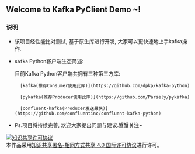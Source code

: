 ## Welcome to Kafka PyClient Demo ~!

### 说明

* 该项目经性能比对测试, 基于原生库进行开发, 大家可以更快速地上手kafka操作.
* `Kafka` Python客户端生态简述:

    目前Kafka Python客户端共拥有三种第三方库:
    
        [kafka(推荐Consumer使用此库)](https://github.com/dpkp/kafka-python) 
        
        [pykafka(推荐Producer使用此库)](https://github.com/Parsely/pykafka)
        
        [confluent-kafka(Producer发送最快)](https://github.com/confluentinc/confluent-kafka-python)
        
* Ps.项目将持续完善, 欢迎大家提出问题与建议.蟹蟹关注~



<a rel="license" href="http://creativecommons.org/licenses/by-sa/4.0/"><img alt="知识共享许可协议" style="border-width:0" src="https://i.creativecommons.org/l/by-sa/4.0/88x31.png" /></a><br />本作品采用<a rel="license" href="http://creativecommons.org/licenses/by-sa/4.0/">知识共享署名-相同方式共享 4.0 国际许可协议</a>进行许可。

